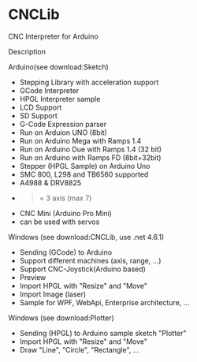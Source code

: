 # CNCLib
CNC Interpreter for Arduino

Description

Arduino(see download:Sketch)
* Stepping Library with acceleration support
* GCode Interpreter
* HPGL Interpreter sample
* LCD Support
* SD Support
* G-Code Expression parser
* Run on Arduion UNO (8bit)
* Run on Arduino Mega with Ramps 1.4
* Run on Arduino Due with Ramps 1.4 (32 bit)
* Run on Arduino with Ramps FD (8bit+32bit)
* Stepper (HPGL Sample) on Arduino Uno
* SMC 800, L298 and TB6560 supported
* A4988 & DRV8825
* >= 3 axis (max 7)
* CNC Mini (Arduino Pro Mini)
* can be used with servos

Windows (see download:CNCLib, use .net 4.6.1)
* Sending (GCode) to Arduino
* Support different machines (axis, range, ...)
* Support CNC-Joystick(Arduino based)
* Preview
* Import HPGL with "Resize" and "Move"
* Import Image (laser)
* Sample for WPF, WebApi, Enterprise architecture, ...

Windows (see download:Plotter)
* Sending (HPGL) to Arduino sample sketch "Plotter"
* Import HPGL with "Resize" and "Move"
* Draw "Line", "Circle", "Rectangle", ...
